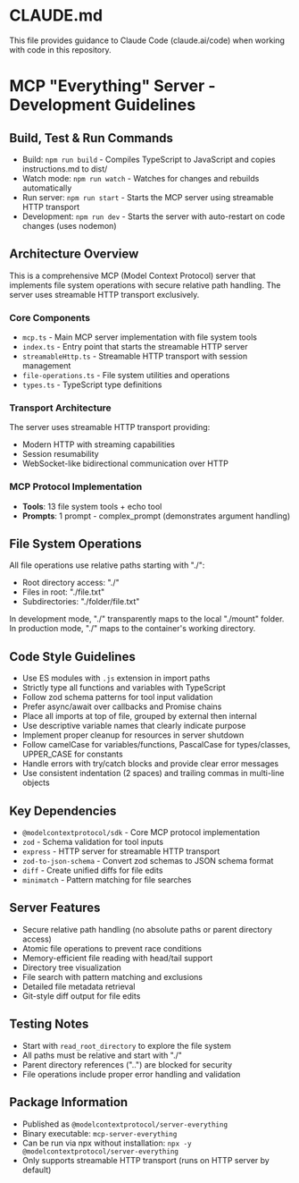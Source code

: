 # CLAUDE.md

This file provides guidance to Claude Code (claude.ai/code) when working with code in this repository.

# MCP "Everything" Server - Development Guidelines

## Build, Test & Run Commands
- Build: `npm run build` - Compiles TypeScript to JavaScript and copies instructions.md to dist/
- Watch mode: `npm run watch` - Watches for changes and rebuilds automatically  
- Run server: `npm run start` - Starts the MCP server using streamable HTTP transport
- Development: `npm run dev` - Starts the server with auto-restart on code changes (uses nodemon)

## Architecture Overview

This is a comprehensive MCP (Model Context Protocol) server that implements file system operations with secure relative path handling. The server uses streamable HTTP transport exclusively.

### Core Components
- `mcp.ts` - Main MCP server implementation with file system tools
- `index.ts` - Entry point that starts the streamable HTTP server
- `streamableHttp.ts` - Streamable HTTP transport with session management
- `file-operations.ts` - File system utilities and operations
- `types.ts` - TypeScript type definitions

### Transport Architecture
The server uses streamable HTTP transport providing:
- Modern HTTP with streaming capabilities
- Session resumability
- WebSocket-like bidirectional communication over HTTP

### MCP Protocol Implementation
- **Tools**: 13 file system tools + echo tool
- **Prompts**: 1 prompt - complex_prompt (demonstrates argument handling)

## File System Operations

All file operations use relative paths starting with "./":
- Root directory access: "./"
- Files in root: "./file.txt"
- Subdirectories: "./folder/file.txt"

In development mode, "./" transparently maps to the local "./mount" folder.
In production mode, "./" maps to the container's working directory.

## Code Style Guidelines
- Use ES modules with `.js` extension in import paths
- Strictly type all functions and variables with TypeScript
- Follow zod schema patterns for tool input validation
- Prefer async/await over callbacks and Promise chains
- Place all imports at top of file, grouped by external then internal
- Use descriptive variable names that clearly indicate purpose
- Implement proper cleanup for resources in server shutdown
- Follow camelCase for variables/functions, PascalCase for types/classes, UPPER_CASE for constants
- Handle errors with try/catch blocks and provide clear error messages
- Use consistent indentation (2 spaces) and trailing commas in multi-line objects

## Key Dependencies
- `@modelcontextprotocol/sdk` - Core MCP protocol implementation
- `zod` - Schema validation for tool inputs
- `express` - HTTP server for streamable HTTP transport
- `zod-to-json-schema` - Convert zod schemas to JSON schema format
- `diff` - Create unified diffs for file edits
- `minimatch` - Pattern matching for file searches

## Server Features
- Secure relative path handling (no absolute paths or parent directory access)
- Atomic file operations to prevent race conditions
- Memory-efficient file reading with head/tail support
- Directory tree visualization
- File search with pattern matching and exclusions
- Detailed file metadata retrieval
- Git-style diff output for file edits

## Testing Notes
- Start with `read_root_directory` to explore the file system
- All paths must be relative and start with "./"
- Parent directory references ("..") are blocked for security
- File operations include proper error handling and validation

## Package Information
- Published as `@modelcontextprotocol/server-everything`
- Binary executable: `mcp-server-everything`
- Can be run via npx without installation: `npx -y @modelcontextprotocol/server-everything`
- Only supports streamable HTTP transport (runs on HTTP server by default)